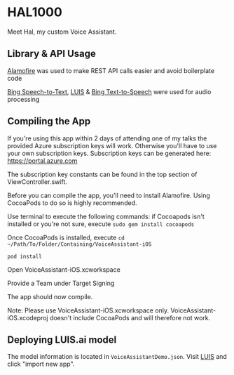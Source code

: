 # HAL1000
Meet Hal, my custom Voice Assistant. 

## Library & API Usage
[Alamofire](https://github.com/Alamofire/Alamofire) was used to make REST API calls easier and avoid boilerplate code

[Bing Speech-to-Text](https://azure.microsoft.com/en-us/services/cognitive-services/speech/), 
[LUIS](https://luis.ai) & 
[Bing Text-to-Speech](https://azure.microsoft.com/en-us/services/cognitive-services/speech/) were used for audio processing

## Compiling the App
If you're using this app within 2 days of attending one of my talks the provided Azure subscription keys will work. 
Otherwise you'll have to use your own subscription keys. Subscription keys can be generated here:  https://portal.azure.com

The subscription key constants can be found in the top section of ViewController.swift. 

Before you can compile the app, you'll need to install Alamofire. Using CocoaPods to do so is highly recommended. 

Use terminal to execute the following commands: 
if Cocoapods isn't installed or you're not sure, execute
`sudo gem install cocoapods`

Once CocoaPods is installed, execute
`cd ~/Path/To/Folder/Containing/VoiceAssistant-iOS`

`pod install`

Open VoiceAssistant-iOS.xcworkspace

Provide a Team under Target Signing

The app should now compile. 

Note: Please use VoiceAssistant-iOS.xcworkspace only. 
VoiceAssistant-iOS.xcodeproj doesn't include CocoaPods and will therefore not work. 

## Deploying LUIS.ai model
The model information is located in `VoiceAssistantDemo.json`. 
Visit [LUIS](https://luis.ai) and click "import new app". 
